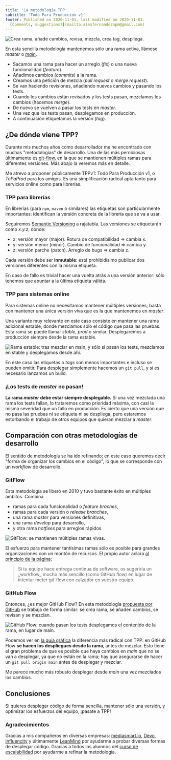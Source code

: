 ```yaml
---
title: 'La metodología TPP'
subtitle: 'Todo Para Producción v1'
footer: Published on 2020-11-01, last modified on 2020-11-01.
  [Comments, suggestions?](mailto:alexfernandeznpm@gmail.com)
---
```


![Crea rama, añade cambios, revisa, mezcla, crea _tag_, despliega.](pics/tpp-ramas.png "Ejemplo de organización de ramas en TPP. Fuente: elaboración propia.")

En esta sencilla metodología mantenemos sólo una rama activa,
llámese _master_ o [_main_](https://github.com/github/renaming).

* Sacamos una rama para hacer un arreglo (_fix_) o una nueva funcionalidad (_feature_).
* Añadimos cambios (_commits_) a la rama.
* Creamos una petición de mezcla (_pull request_ o _merge request_).
* Se van haciendo revisiones, añadiendo nuevos cambios y pasando los tests.
* Cuando los cambios están revisados y los tests pasan,
mezclamos los cambios (hacemos _merge_).
* De nuevo se vuelven a pasar los tests en _master_.
* Una vez que los tests pasan, desplegamos en producción.
* A continuación etiquetamos la versión (_tag_).

## ¿De dónde viene TPP?

Durante mis muchos años como desarrollador me he encontrado con muchas "metodologías" de desarrollo.
Una de las más perniciosas últimamente es
[git-flow](https://nvie.com/posts/a-successful-git-branching-model/),
en la que se mantienen múltiples ramas para diferentes versiones.
Más abajo la veremos más en detalle.

Me atrevo a proponer públicamente TPPv1:
Todo Para Producción v1, o _ToPaProd_ para los amigos.
Es una simplificación radical apta tanto para servicios online como para librerías.


### TPP para librerías

En librerías (para `npm`, `maven` o similares) las etiquetas son particularmente importantes:
identifican la versión concreta de la librería que se va a usar.

Seguiremos [Semantic Versioning](https://semver.org/) a rajatabla.
Las versiones se etiquetarán como _x.y.z_, donde:

* x: versión mayor (major). Rotura de compatibilidad ⇒ cambia x.
* y: versión menor (minor). Cambio de funcionalidad ⇒ cambia y.
* z: versión parche (patch). Arreglo de bugs ⇒ cambia z.

Cada versión debe ser **inmutable**:
está prohibidísimo publicar dos versiones diferentes con la misma etiqueta.

En caso de fallo es trivial hacer una vuelta atrás a una versión anterior:
sólo tenemos que apuntar a la última etiqueta válida.

### TPP para sistemas online

Para sistemas online no necesitamos mantener múltiples versiones;
basta con mantener una única versión viva que es la que mantenemos en _master_.

Una variante muy relevante en este caso consiste en mantener una rama adicional estable,
donde mezclamos sólo el código que pasa las pruebas.
Esta rama se puede llamar _stable_, _prod_ o similar.
Desplegaremos a producción siempre desde la rama estable.

![Rama estable: tras mezclar en _main_, y sólo si pasan los tests, mezclamos en _stable_ y desplegamos desde ahí.](pics/tpp-estable.png "Ejemplo de organización con rama estable para sistemas online. Fuente: elaboración propia.")

En este caso las etiquetas o _tags_ son menos importantes e incluso se pueden omitir.
Para desplegar simplemente hacemos un `git pull`,
y si es necesario lanzamos un build.

### ¡Los tests de _master_ no pasan!

**La rama _master_ debe estar siempre desplegable.**
Si una vez mezclada una rama los tests fallan,
lo trataremos como prioridad máxima,
con casi la misma severidad que un fallo en producción.
Es cierto que una versión que no pasa las pruebas ni se etiqueta ni se despliega,
pero estaremos estorbando el trabajo de otros equipos que quieran mezclar a _master_.

## Comparación con otras metodologías de desarrollo

El sentido de metodología se ha ido refinando;
en este caso queremos decir "forma de organizar los cambios en el código",
lo que se corresponde con un _workflow_ de desarrollo.

### GitFlow

Esta metodología se liberó en 2010 y tuvo bastante éxito en múltiples ámbitos.
Combina

* ramas para cada funcionalidad o _feature braches_,
* ramas para cada versión o _release branches_,
* una rama _master_ para versiones definitivas,
* una rama _develop_ para desarrollo,
* y otra rama _hotfixes_ para arreglos rápidos.

![GitFlow: se mantienen múltiples ramas vivas.](pics/tpp-gitflow.png "La clásica gráfica de GitFlow, con varias ramas de funcionalidad o _feature branches_, una rama _master_ y una rama _develop_. Fuente: https://nvie.com/posts/a-successful-git-branching-model/.")

El esfuerzo para mantener tantísimas ramas sólo es posible para grandes organizaciones
con un montón de recursos.
El propio autor aclara [al principio de la página](https://nvie.com/posts/a-successful-git-branching-model/):

<blockquote>
Si tu equipo hace entrega continua de software, os sugeriría un _workflow_ mucho más sencillo (como GitHub flow) en lugar de intentar meter git-flow con calzador en vuestro equipo.
</blockquote>

### GitHub Flow

Entonces, ¿es mejor GitHub Flow?
En esta metodología
[propuesta por GitHub](https://docs.github.com/en/free-pro-team@latest/github/collaborating-with-issues-and-pull-requests/github-flow)
se trabaja de forma similar:
se crea rama, se añaden cambios, se revisan y se mezclan.

![GitHub Flow: cuando pasan los tests desplegamos el contenido de la rama, en lugar de _main_.](pics/tpp-estable.png "Ejemplo de organización con rama estable para sistemas online. https://guides.github.com/introduction/flow/.")

Podemos ver en
[la guía gráfica](https://docs.github.com/en/free-pro-team@latest/github/collaborating-with-issues-and-pull-requests/github-flow)
la diferencia más radical con TPP:
en GitHub Flow **se hacen los despliegues desde la rama**,
antes de mezclar.
Esto tiene el gran problema de que es posible que haya cambios en _main_
que no se van a desplegar, ya que no están en la rama;
hay que asegurarse de hacer un `git pull origin main`
antes de desplegar y mezclar.

Me parece mucho más robusto desplegar desde _main_ una vez mezclados los cambios.

## Conclusiones

Si quieres desplegar código de forma sencilla,
mantener sólo una versión,
y optimizar los esfuerzos del equipo,
¡pásate a TPP!

### Agradecimientos

Gracias a mis compañeros en diversas empresas:
[mediasmart.io](https://mediasmart.io/),
[Devo](https://www.devo.com/),
[Influencity](https://influencity.com/)
y últimamente [LeanMind](https://leanmind.es/)
por ayudarme a probar diversas formas de desplegar código.
Gracias a todos los alumnos del
[curso de escalabilidad](/2020/curso-escalabilidad)
por ayudarme a refinar la metodología.

